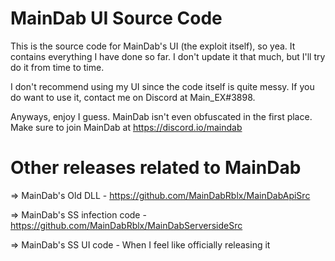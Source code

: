 # MainDab UI Source Code
This is the source code for MainDab's UI (the exploit itself), so yea. It contains everything I have done so far. I don't update it that much, but I'll try do it from time to time. 

I don't recommend using my UI since the code itself is quite messy. If you do want to use it, contact me on Discord at Main_EX#3898.

Anyways, enjoy I guess. MainDab isn't even obfuscated in the first place. Make sure to join MainDab at https://discord.io/maindab

# Other releases related to MainDab
=> MainDab's Old DLL - https://github.com/MainDabRblx/MainDabApiSrc

=> MainDab's SS infection code - https://github.com/MainDabRblx/MainDabServersideSrc

=> MainDab's SS UI code - When I feel like officially releasing it
